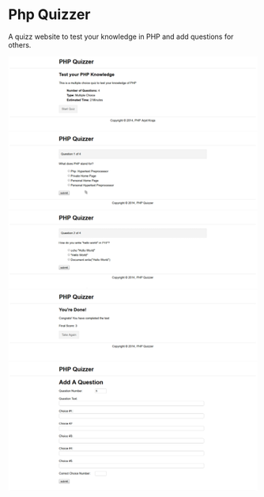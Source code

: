 # Php Quizzer

A quizz website to test your knowledge in PHP and add questions for others.

![](img/preview/show.png)
![](img/preview/show2.png)
![](img/preview/show3.png)
![](img/preview/show4.png)
![](img/preview/show5.png)
